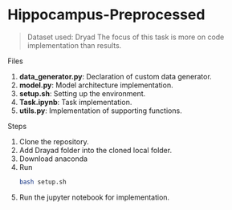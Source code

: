# Hippocampus-Preprocessed

> Dataset used: Dryad
The focus of this task is more on code implementation than results. 

Files
1. **data_generator.py**: Declaration of custom data generator.
2. **model.py**: Model architecture implementation.
3. **setup.sh**: Setting up the environment.
4. **Task.ipynb**: Task implementation.
5. **utils.py**: Implementation of supporting functions.

Steps 
1. Clone the repository.
2. Add Drayad folder into the cloned local folder.
3. Download anaconda
4. Run
   ```bash
   bash setup.sh
   ```
5. Run the jupyter notebook for implementation.

